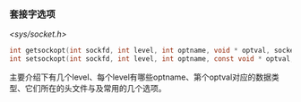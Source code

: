 ### 套接字选项

*\<sys/socket.h\>* 

```c
int getsockopt(int sockfd, int level, int optname, void * optval, socket_t *optlen);
int setsockopt(int sockfd, int level, int optname, const void * optval, socklen_t *optlen);
```

主要介绍下有几个level、每个level有哪些optname、第个optval对应的数据类型、它们所在的头文件与及常用的几个选项。




